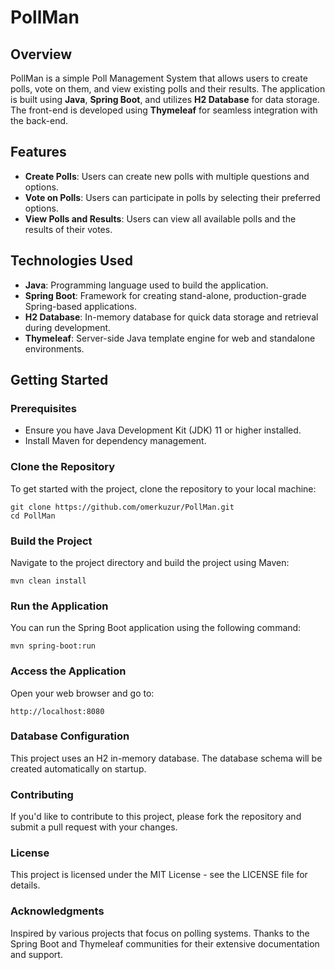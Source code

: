 # PollMan

## Overview
PollMan is a simple Poll Management System that allows users to create polls, vote on them, and view existing polls and their results. The application is built using **Java**, **Spring Boot**, and utilizes **H2 Database** for data storage. The front-end is developed using **Thymeleaf** for seamless integration with the back-end.

## Features
- **Create Polls**: Users can create new polls with multiple questions and options.
- **Vote on Polls**: Users can participate in polls by selecting their preferred options.
- **View Polls and Results**: Users can view all available polls and the results of their votes.

## Technologies Used
- **Java**: Programming language used to build the application.
- **Spring Boot**: Framework for creating stand-alone, production-grade Spring-based applications.
- **H2 Database**: In-memory database for quick data storage and retrieval during development.
- **Thymeleaf**: Server-side Java template engine for web and standalone environments.

## Getting Started

### Prerequisites
- Ensure you have Java Development Kit (JDK) 11 or higher installed.
- Install Maven for dependency management.

### Clone the Repository
To get started with the project, clone the repository to your local machine:

```
git clone https://github.com/omerkuzur/PollMan.git
cd PollMan 
```

### Build the Project
Navigate to the project directory and build the project using Maven:

```
mvn clean install
```

### Run the Application
You can run the Spring Boot application using the following command:

```
mvn spring-boot:run
```

### Access the Application
Open your web browser and go to:

```
http://localhost:8080
```

### Database Configuration
This project uses an H2 in-memory database. The database schema will be created automatically on startup.

### Contributing
If you'd like to contribute to this project, please fork the repository and submit a pull request with your changes.

### License
This project is licensed under the MIT License - see the LICENSE file for details.

### Acknowledgments
Inspired by various projects that focus on polling systems.
Thanks to the Spring Boot and Thymeleaf communities for their extensive documentation and support.
